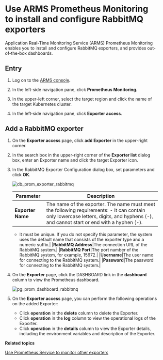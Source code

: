 # Use ARMS Prometheus Monitoring to install and configure RabbitMQ exporters

Application Real-Time Monitoring Service \(ARMS\) Prometheus Monitoring enables you to install and configure RabbitMQ exporters, and provides out-of-the-box dashboards.

## Entry

1.  Log on to the [ARMS console](https://arms-ap-southeast-1.console.aliyun.com/#/home).

2.  In the left-side navigation pane, click **Prometheus Monitoring**.

3.  In the upper-left corner, select the target region and click the name of the target Kubernetes cluster.

4.  In the left-side navigation pane, click **Exporter access**.


## Add a RabbitMQ exporter

1.  On the **Exporter access** page, click **add Exporter** in the upper-right corner.

2.  In the search box in the upper-right corner of the **Exporter list** dialog box, enter an Exporter name and click the target Exporter icon.

3.  In the RabbitMQ Exporter Configuration dialog box, set parameters and click **OK**.

    ![db_prom_exporter_rabbitmq](../images/p97644.png)

    |Parameter|Description|
    |---------|-----------|
    |**Exporter Name**|The name of the exporter. The name must meet the following requirements:    -   It can contain only lowercase letters, digits, and hyphens \(-\), and cannot start or end with a hyphen \(-\).
    -   It must be unique.
If you do not specify this parameter, the system uses the default name that consists of the exporter type and a numeric suffix.|
    |**RabbitMQ Address**|The connection URL of the RabbitMQ system.|
    |**RabbitMQ Port**|The port number of the RabbitMQ system, for example, 15672.|
    |**Username**|The user name for connecting to the RabbitMQ system.|
    |**Password**|The password for connecting to the RabbitMQ system.|

4.  On the **Exporter** page, click the DASHBOARD link in the **dashboard** column to view the Prometheus dashboard.

    ![pg_prom_dashboard_rabbitmq](../images/p97645.png)

5.  On the **Exporter access** page, you can perform the following operations on the added Exporter:

    -   Click **operation** in the **delete** column to delete the Exporter.
    -   Click **operation** in the **log** column to view the operational logs of the Exporter.
    -   Click **operation** in the **details** column to view the Exporter details, including the environment variables and description of the Exporter.

**Related topics**  


[Use Prometheus Service to monitor other exporters]()

